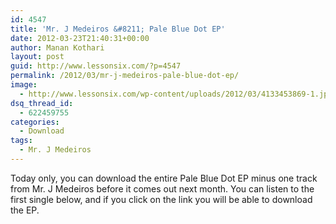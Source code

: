 ```yaml
---
id: 4547
title: 'Mr. J Medeiros &#8211; Pale Blue Dot EP'
date: 2012-03-23T21:40:31+00:00
author: Manan Kothari
layout: post
guid: http://www.lessonsix.com/?p=4547
permalink: /2012/03/mr-j-medeiros-pale-blue-dot-ep/
image:
  - http://www.lessonsix.com/wp-content/uploads/2012/03/4133453869-1.jpg
dsq_thread_id:
  - 622459755
categories:
  - Download
tags:
  - Mr. J Medeiros
---
```

Today only, you can download the entire Pale Blue Dot EP minus one track from Mr. J Medeiros before it comes out next month. You can listen to the first single below, and if you click on the link you will be able to download the EP.